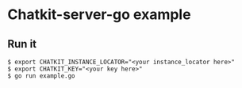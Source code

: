 # Chatkit-server-go example

## Run it

    $ export CHATKIT_INSTANCE_LOCATOR="<your instance_locator here>"
    $ export CHATKIT_KEY="<your key here>"
    $ go run example.go
